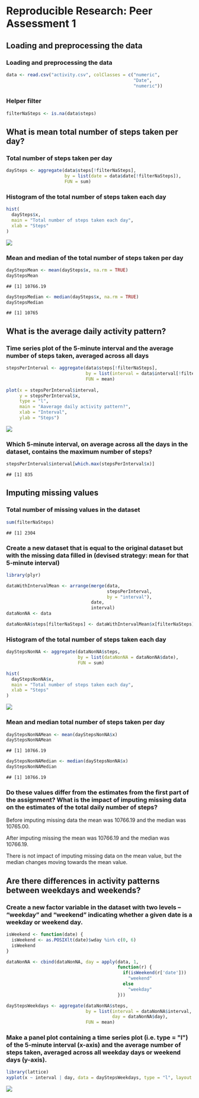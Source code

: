 # Reproducible Research: Peer Assessment 1




## Loading and preprocessing the data

### Loading and preprocessing the data


```r
data <- read.csv("activity.csv", colClasses = c("numeric", 
                                                "Date", 
                                                "numeric"))
```

### Helper filter


```r
filterNaSteps <- is.na(data$steps)
```

## What is mean total number of steps taken per day?

### Total number of steps taken per day


```r
daySteps <- aggregate(data$steps[!filterNaSteps], 
                      by = list(date = data$date[!filterNaSteps]), 
                      FUN = sum)
```

### Histogram of the total number of steps taken each day

```r
hist(
  daySteps$x,
  main = "Total number of steps taken each day",
  xlab = "Steps"
)
```

![](figures/unnamed-chunk-4-1.png)<!-- -->

### Mean and median of the total number of steps taken per day

```r
dayStepsMean <- mean(daySteps$x, na.rm = TRUE)
dayStepsMean
```

```
## [1] 10766.19
```


```r
dayStepsMedian <- median(daySteps$x, na.rm = TRUE)
dayStepsMedian
```

```
## [1] 10765
```

## What is the average daily activity pattern?

### Time series plot of the 5-minute interval and the average number of steps taken, averaged across all days 


```r
stepsPerInterval <- aggregate(data$steps[!filterNaSteps],
                              by = list(interval = data$interval[!filterNaSteps]),
                              FUN = mean)
                              
plot(x = stepsPerInterval$interval,
     y = stepsPerInterval$x,
     type = "l",
     main = "Aaverage daily activity pattern?",
     xlab = "Interval",
     ylab = "Steps")
```

![](figures/unnamed-chunk-7-1.png)<!-- -->

### Which 5-minute interval, on average across all the days in the dataset, contains the maximum number of steps?


```r
stepsPerInterval$interval[which.max(stepsPerInterval$x)]
```

```
## [1] 835
```

## Imputing missing values

### Total number of missing values in the dataset


```r
sum(filterNaSteps)
```

```
## [1] 2304
```

### Create a new dataset that is equal to the original dataset but with the missing data filled in (devised strategy: mean for that 5-minute interval)


```r
library(plyr)

dataWithIntervalMean <- arrange(merge(data,  
                                      stepsPerInterval,
                                      by = "interval"),
                                date,
                                interval)
dataNonNA <- data 

dataNonNA$steps[filterNaSteps] <- dataWithIntervalMean$x[filterNaSteps]
```

### Histogram of the total number of steps taken each day


```r
dayStepsNonNA <- aggregate(dataNonNA$steps, 
                           by = list(dataNonNA = dataNonNA$date), 
                           FUN = sum)

hist(
  dayStepsNonNA$x,
  main = "Total number of steps taken each day",
  xlab = "Steps"
)
```

![](figures/unnamed-chunk-11-1.png)<!-- -->

### Mean and median total number of steps taken per day


```r
dayStepsNonNAMean <- mean(dayStepsNonNA$x)
dayStepsNonNAMean
```

```
## [1] 10766.19
```


```r
dayStepsNonNAMedian <- median(dayStepsNonNA$x)
dayStepsNonNAMedian
```

```
## [1] 10766.19
```

### Do these values differ from the estimates from the first part of the assignment? What is the impact of imputing missing data on the estimates of the total daily number of steps?


Before imputing missing data the mean was 10766.19 and the median was 10765.00.

After imputing missing the mean was 10766.19 and the median was 10766.19.

There is not impact of imputing missing data on the mean value, but the median changes moving towards the mean value.


## Are there differences in activity patterns between weekdays and weekends?

### Create a new factor variable in the dataset with two levels – “weekday” and “weekend” indicating whether a given date is a weekday or weekend day.


```r
isWeekend <- function(date) {
  isWeekend <- as.POSIXlt(date)$wday %in% c(0, 6)
  isWeekend
}

dataNonNA <- cbind(dataNonNA, day = apply(data, 1, 
                                          function(r) {
                                            if(isWeekend(r['date']))
                                              "weekend"
                                            else
                                              "weekday"
                                          }))

dayStepsWeekdays <- aggregate(dataNonNA$steps, 
                              by = list(interval = dataNonNA$interval, 
                                        day = dataNonNA$day),
                              FUN = mean)
```

### Make a panel plot containing a time series plot (i.e. type = "l") of the 5-minute interval (x-axis) and the average number of steps taken, averaged across all weekday days or weekend days (y-axis). 


```r
library(lattice)
xyplot(x ~ interval | day, data = dayStepsWeekdays, type = "l", layout = c(1, 2))
```

![](figures/unnamed-chunk-16-1.png)<!-- -->

